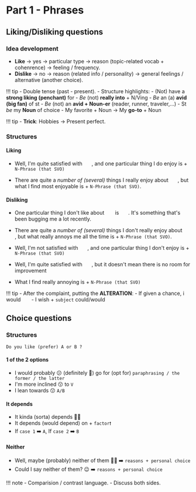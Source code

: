 # Part 1 - Phrases
## Liking/Disliking questions
### Idea development

- **Like** $\rightarrow$ yes $\rightarrow$ particular type $\rightarrow$ reason (topic-related vocab + cohenrence) $\rightarrow$ feeling / frequency.
- **Dislike** $\rightarrow$ no $\rightarrow$ reason (related info / personality) $\rightarrow$ general feelings / alternative (another choice).

!!! tip
    - Double tense (past - present).
    - Structure highlights:
        - (Not) have a **strong liking (penchant)** for
        - *Be* (not) **really into** + N/Ving
        - *Be* an (a) **avid (big fan)** of st
        - *Be* (not) an **avid + Noun-er** (reader, runner, traveler,...)
        - St *be* my **Noun** of choice
        - My favorite + Noun $\rightarrow$ My **go-to** + Noun

!!! tip
    - **Trick**: Hobbies $\rightarrow$ Present perfect.

### Structures
#### Liking

- Well, I'm quite satisfied with ``   ``, and one particular thing I do enjoy is + ``N-Phrase (that SVO)``

- There are quite a *number of (several)* things I really enjoy about ``   ``, but what I find most enjoyable is + ``N-Phrase (that SVO)``.

#### Disliking

- One particular thing I don't like about ``   `` is ``   ``. It's something that's been bugging me a lot recently.

- There are quite a *number of (several)* things I don't really enjoy about ``   ``, but what really annoys me all the time is + ``N-Phrase (that SVO)``.

- Well, I'm not satisfied with ``   ``, and one particular thing I don't enjoy is + ``N-Phrase (that SVO)``

- Well, I'm quite satisfied with ``   ``, but it doesn't mean there is no room for improvement 

- What I find really annoying is + ``N-Phrase (that SVO)``

!!! tip
    - After the complaint, putting the **ALTERATION**:
        - If given a chance, i would ``   ``
        - I wish + ``subject`` could/would ``   ``

## Choice questions

### Structures

`` Do you like (prefer) A or B ? ``

#### 1 of the 2 options
- I would probably 😕 (definitely 💯) go for (opt for) ``paraphrasing / the former / the latter``
- I'm more inclined 😗 to ``V``
- I lean towards 😗 ``A/B``
#### It depends
- It kinda (sorta) depends 💁‍♂️
- It depends (would depend) on + ``factor❗``
- If ``case 1`` ➡️ ``A``, If ``case 2`` ➡️ ``B``
#### Neither
- Well, maybe (probably) neither of them 🙅‍♂️ ➡️ ``reasons + personal choice``
- Could I say neither of them? 😉 ➡️ ``reasons + personal choice``

!!! note
    - Comparision / contrast language.
    - Discuss both sides.